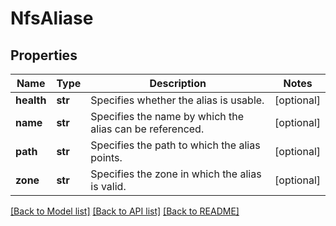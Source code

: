 # NfsAliase

## Properties
Name | Type | Description | Notes
------------ | ------------- | ------------- | -------------
**health** | **str** | Specifies whether the alias is usable. | [optional] 
**name** | **str** | Specifies the name by which the alias can be referenced. | [optional] 
**path** | **str** | Specifies the path to which the alias points. | [optional] 
**zone** | **str** | Specifies the zone in which the alias is valid. | [optional] 

[[Back to Model list]](../README.md#documentation-for-models) [[Back to API list]](../README.md#documentation-for-api-endpoints) [[Back to README]](../README.md)


